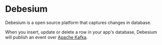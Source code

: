 # Debesium

Debesium is a open source platform that captures changes in database. 

When you insert, update or delete a row in your app's database, Debesium will publish an event over [Apache Kafka](https://github.com/parsaeisa/Notes/blob/main/Software%20engineering/Brokers/Kafka.md).